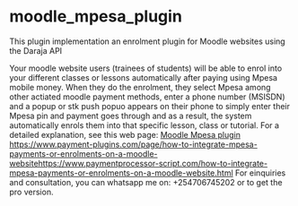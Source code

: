 # moodle_mpesa_plugin
This plugin implementation an enrolment plugin for Moodle websites using the Daraja API

Your moodle website users (trainees of students) will be able to enrol into your different classes or lessons automatically after paying using Mpesa mobile money.
When they do the enrolment, they select Mpesa among other actiated moodle payment methods, enter a phone number (MSISDN) and a popup or stk push popuo appears on their phone to simply enter their Mpesa pin and payment goes through and as a result, the system automatically enrols them into that specific lesson, class or tutorial. 
For a detailed explanation, see this web page: <a href="[https://www.paymentprocessor-script.com/how-to-integrate-mpesa-payments-or-enrolments-on-a-moodle-website.html](https://www.payment-plugins.com/page/how-to-integrate-mpesa-payments-or-enrolments-on-a-moodle-website)">Moodle Mpesa plugin</a>  
https://www.payment-plugins.com/page/how-to-integrate-mpesa-payments-or-enrolments-on-a-moodle-websitehttps://www.paymentprocessor-script.com/how-to-integrate-mpesa-payments-or-enrolments-on-a-moodle-website.html
For einquiries and consultation, you can whatsapp me on: +254706745202 or to get the pro version. 
